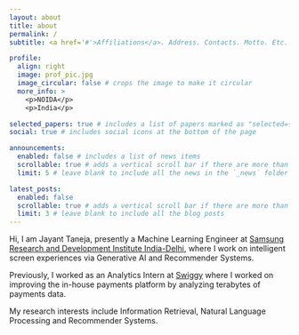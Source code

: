 ```yaml
---
layout: about
title: about
permalink: /
subtitle: <a href='#'>Affiliations</a>. Address. Contacts. Motto. Etc.

profile:
  align: right
  image: prof_pic.jpg
  image_circular: false # crops the image to make it circular
  more_info: >
    <p>NOIDA</p>
    <p>India</p>

selected_papers: true # includes a list of papers marked as "selected={true}"
social: true # includes social icons at the bottom of the page

announcements:
  enabled: false # includes a list of news items
  scrollable: true # adds a vertical scroll bar if there are more than 3 news items
  limit: 5 # leave blank to include all the news in the `_news` folder

latest_posts:
  enabled: false
  scrollable: true # adds a vertical scroll bar if there are more than 3 new posts items
  limit: 3 # leave blank to include all the blog posts
---
```


Hi, I am Jayant Taneja, presently a Machine Learning Engineer at [Samsung Research and Development Institute India-Delhi](https://research.samsung.com/sri-d), where I work on intelligent screen experiences via Generative AI and Recommender Systems.

Previously, I worked as an Analytics Intern at [Swiggy](https://www.swiggy.com/) where I worked on improving the in-house payments platform by analyzing terabytes of payments data.

My research interests include Information Retrieval, Natural Language Processing and Recommender Systems.
